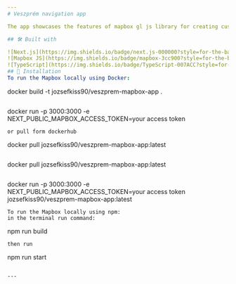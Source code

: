```yaml
---
# Veszprém navigation app

The app showcases the features of mapbox gl js library for creating custom online interactive maps. The app utilizes marker and route management while ensuring a user-friendly interface. Upon start the user navigated to the city of Veszprém where he/she can add markers, plan routes for different profiles and modify the style of the created routes.

## 🛠️ Built with

![Next.js](https://img.shields.io/badge/next.js-000000?style=for-the-badge&logo=nextdotjs&logoColor=white)
![Mapbox JS](https://img.shields.io/badge/mapbox-3cc900?style=for-the-badge&logo=mapbox&logoColor=white)
![TypeScript](https://img.shields.io/badge/TypeScript-007ACC?style=for-the-badge&logo=typescript&logoColor=white)
## 🚀 Installation
To run the Mapbox locally using Docker:
```
docker build -t jozsefkiss90/veszprem-mapbox-app .
```
```
docker run -p 3000:3000 -e NEXT_PUBLIC_MAPBOX_ACCESS_TOKEN=your access token
```
or pull form dockerhub
```
docker pull jozsefkiss90/veszprem-mapbox-app:latest
```
```
docker pull jozsefkiss90/veszprem-mapbox-app:latest
```
```
docker run -p 3000:3000 -e NEXT_PUBLIC_MAPBOX_ACCESS_TOKEN=your access token jozsefkiss90/veszprem-mapbox-app:latest
```
To run the Mapbox locally using npm:
in the terminal run command: 
```
npm run build
```
then run
```
npm run start
```

---
```

